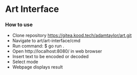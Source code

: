 # Art Interface

### How to use
 - Clone repository https://gitea.kood.tech/adamtaylor/art.git
 - Navigate to art/art-interface/cmd
 - Run command: $ go run .
 - Open http://localhost:8080/ in web browser
 - Insert text to be encoded or decoded
 - Select mode
 - Webpage displays result
